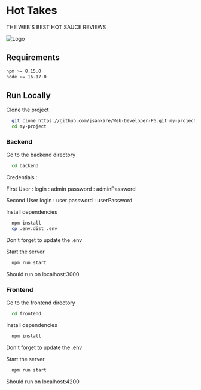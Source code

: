 # Hot Takes

THE WEB'S BEST HOT SAUCE REVIEWS


![Logo](https://repository-images.githubusercontent.com/415004142/add482f6-468a-4a9f-8e20-57c09226ea0b)


## Requirements



```bash
npm >= 8.15.0 
node >= 16.17.0
```
    
## Run Locally

Clone the project
```bash
  git clone https://github.com/jsankare/Web-Developer-P6.git my-project
  cd my-project
```



### Backend

Go to the backend directory
```bash
  cd backend
  ```

  Credentials :

  First User :
  login : admin
  password : adminPassword

  Second User
  login : user
  password : userPassword

Install dependencies
```bash
  npm install
  cp .env.dist .env
```


Don't forget to update the .env

Start the server
```bash
  npm run start
```

Should run on localhost:3000


### Frontend

Go to the frontend directory
```bash
  cd frontend
```

Install dependencies
```bash
  npm install
```

Don't forget to update the .env

Start the server
```bash
  npm run start
```

Should run on localhost:4200